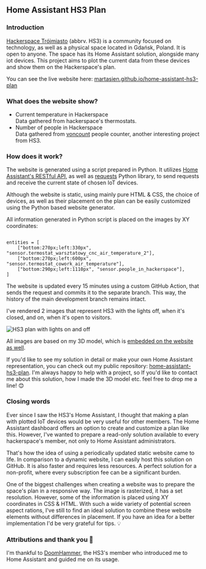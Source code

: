 ## Home Assistant HS3 Plan

### Introduction

[Hackerspace Trójmiasto](https://hs3.pl/) (abbrv. HS3) is a community focused on technology, as well as a physical space located in Gdańsk, Poland. It is open to anyone. The space has its Home Assistant solution, alongside many iot devices. This project aims to plot the current data from these devices and show them on the Hackerspace's plan.

You can see the live website here: [martasien.github.io/home-assistant-hs3-plan](https://martasien.github.io/home-assistant-hs3-plan/)

### What does the website show?

<ul class="list-group list-group-horizontal-md">
    <li class="list-group-item list-group-item-action d-flex justify-content-between">
        <div class="ms-2-me-auto">
        <div class="fw-bold">Current temperature in Hackerspace</div>
        Data gathered from hackerspace's thermostats. 
        </div>
        <i class="fa fa-thermometer-half" aria-hidden="true"></i>
    </li>
    <li class="list-group-item list-group-item-action d-flex justify-content-between">
        <div class="ms-2-me-auto">
        <div class="fw-bold">Number of people in Hackerspace</div>
        Data gathered from <a href="https://github.com/hs3city/voncount">voncount</a> people counter, another interesting project from HS3.
        </div>
        <i class="fa fa-users" aria-hidden="true"></i>
    </li>
</ul>

### How does it work?

The website is generated using a script prepared in Python. It utilizes [Home Assistant's RESTful API](https://developers.home-assistant.io/docs/api/rest/), as well as [requests](https://docs.python-requests.org/en/latest/index.html) Python library, to send requests and receive the current state of chosen IoT devices. 

Although the website is static, using mainly pure HTML & CSS, the choice of devices, as well as their placement on the plan can be easily customized using the Python based website generator. 

All information generated in Python script is placed on the images by XY coordinates:

<code>
entities = [
    ["bottom:270px;left:330px", "sensor.termostat_warsztatowy_cnc_air_temperature_2"],
    ["bottom:270px;left:600px", "sensor.termostat_cowork_air_temperature"],
    ["bottom:290px;left:1110px", "sensor.people_in_hackerspace"],
]
</code>

The website is updated every 15 minutes using a custom GitHub Action, that sends the request and commits it to the separate branch. This way, the history of the main development branch remains intact.

I've rendered 2 images that represent HS3 with the lights off, when it's closed, and on, when it's open to visitors.

<img class="img-fluid" src="static/hs3-on-off.png" alt="HS3 plan with lights on and off"/>

All images are based on my 3D model, which is [embedded on the website as well](https://martasien.github.io/home-assistant-hs3-plan/model.html).

If you'd like to see my solution in detail or make your own Home Assistant representation, you can check out my public repository: [home-assistant-hs3-plan](https://github.com/MartaSien/home-assistant-hs3-plan). I'm always happy to help with a project, so If you'd like to contact me about this solution, how I made the 3D model etc. feel free to drop me a line! 😊

### Closing words

Ever since I saw the HS3's Home Assistant, I thought that making a plan with plotted IoT devices would be very useful for other members. The Home Assistant dashboard offers an option to create and customize a plan like this. However, I've wanted to prepare a read-only solution available to every hackerspace's member, not only to Home Assistant administrators.

That's how the idea of using a periodically updated static website came to life. In comparison to a dynamic website, I can easily host this solution on GitHub. It is also faster and requires less resources. A perfect solution for a non-profit, where every subscription fee can be a significant burden.

One of the biggest challenges when creating a website was to prepare the space's plan in a responsive way. The image is rasterized, it has a set resolution. However, some of the information is placed using XY coordinates in CSS & HTML. With such a wide variety of potential screen aspect rations, I've still to find an ideal solution to combine these website elements without differences in placement. If you have an idea for a better implementation I'd be very grateful for tips. 💡

### Attributions and thank you 💚

I'm thankful to [DoomHammer](https://github.com/DoomHammer), the HS3's member who introduced me to Home Assistant and guided me on its usage.